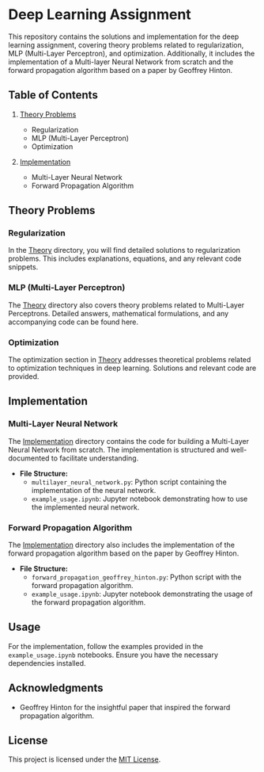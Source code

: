 # Deep Learning Assignment

This repository contains the solutions and implementation for the deep learning assignment, covering theory problems related to regularization, MLP (Multi-Layer Perceptron), and optimization. Additionally, it includes the implementation of a Multi-layer Neural Network from scratch and the forward propagation algorithm based on a paper by Geoffrey Hinton.

## Table of Contents

1. [Theory Problems](#theory-problems)
   - Regularization
   - MLP (Multi-Layer Perceptron)
   - Optimization

2. [Implementation](#implementation)
   - Multi-Layer Neural Network
   - Forward Propagation Algorithm

## Theory Problems

### Regularization

In the [Theory](/Theory) directory, you will find detailed solutions to regularization problems. This includes explanations, equations, and any relevant code snippets.

### MLP (Multi-Layer Perceptron)

The [Theory](/Theory) directory also covers theory problems related to Multi-Layer Perceptrons. Detailed answers, mathematical formulations, and any accompanying code can be found here.

### Optimization

The optimization section in [Theory](/Theory) addresses theoretical problems related to optimization techniques in deep learning. Solutions and relevant code are provided.

## Implementation

### Multi-Layer Neural Network

The [Implementation](/Implementation) directory contains the code for building a Multi-Layer Neural Network from scratch. The implementation is structured and well-documented to facilitate understanding.

- **File Structure:**
  - `multilayer_neural_network.py`: Python script containing the implementation of the neural network.
  - `example_usage.ipynb`: Jupyter notebook demonstrating how to use the implemented neural network.

### Forward Propagation Algorithm

The [Implementation](/Implementation) directory also includes the implementation of the forward propagation algorithm based on the paper by Geoffrey Hinton.

- **File Structure:**
  - `forward_propagation_geoffrey_hinton.py`: Python script with the forward propagation algorithm.
  - `example_usage.ipynb`: Jupyter notebook demonstrating the usage of the forward propagation algorithm.

## Usage

For the implementation, follow the examples provided in the `example_usage.ipynb` notebooks. Ensure you have the necessary dependencies installed.

## Acknowledgments

- Geoffrey Hinton for the insightful paper that inspired the forward propagation algorithm.

## License

This project is licensed under the [MIT License](/LICENSE).
